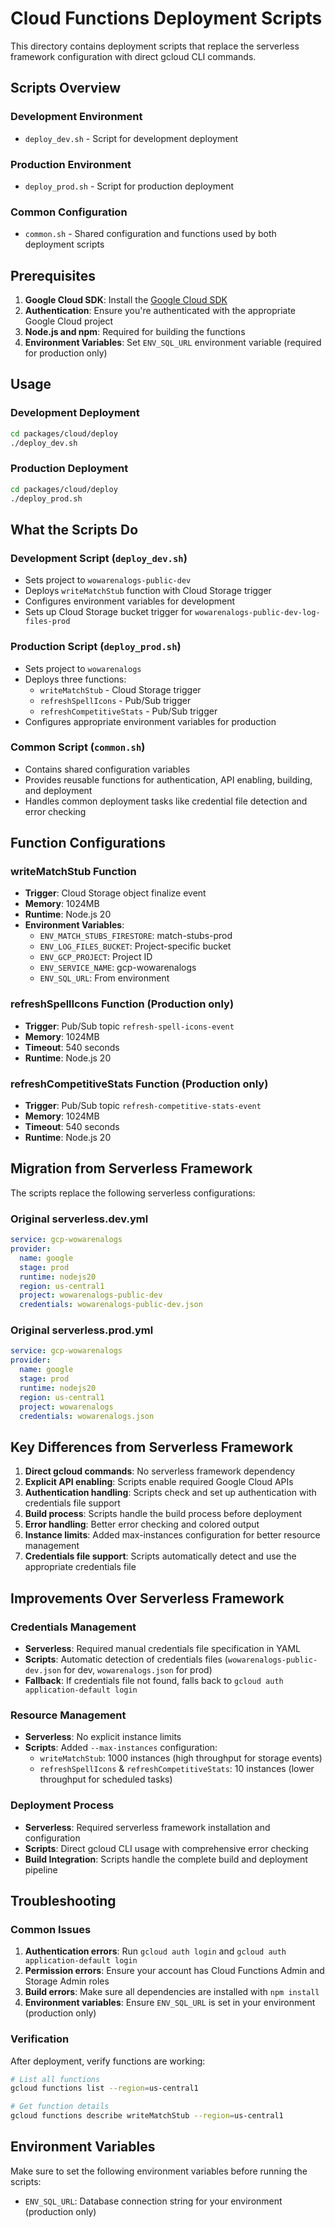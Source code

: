 # Cloud Functions Deployment Scripts

This directory contains deployment scripts that replace the serverless framework configuration with direct gcloud CLI commands.

## Scripts Overview

### Development Environment

- `deploy_dev.sh` - Script for development deployment

### Production Environment

- `deploy_prod.sh` - Script for production deployment

### Common Configuration

- `common.sh` - Shared configuration and functions used by both deployment scripts

## Prerequisites

1. **Google Cloud SDK**: Install the [Google Cloud SDK](https://cloud.google.com/sdk/docs/install)
2. **Authentication**: Ensure you're authenticated with the appropriate Google Cloud project
3. **Node.js and npm**: Required for building the functions
4. **Environment Variables**: Set `ENV_SQL_URL` environment variable (required for production only)

## Usage

### Development Deployment

```bash
cd packages/cloud/deploy
./deploy_dev.sh
```

### Production Deployment

```bash
cd packages/cloud/deploy
./deploy_prod.sh
```

## What the Scripts Do

### Development Script (`deploy_dev.sh`)

- Sets project to `wowarenalogs-public-dev`
- Deploys `writeMatchStub` function with Cloud Storage trigger
- Configures environment variables for development
- Sets up Cloud Storage bucket trigger for `wowarenalogs-public-dev-log-files-prod`

### Production Script (`deploy_prod.sh`)

- Sets project to `wowarenalogs`
- Deploys three functions:
  - `writeMatchStub` - Cloud Storage trigger
  - `refreshSpellIcons` - Pub/Sub trigger
  - `refreshCompetitiveStats` - Pub/Sub trigger
- Configures appropriate environment variables for production

### Common Script (`common.sh`)

- Contains shared configuration variables
- Provides reusable functions for authentication, API enabling, building, and deployment
- Handles common deployment tasks like credential file detection and error checking

## Function Configurations

### writeMatchStub Function

- **Trigger**: Cloud Storage object finalize event
- **Memory**: 1024MB
- **Runtime**: Node.js 20
- **Environment Variables**:
  - `ENV_MATCH_STUBS_FIRESTORE`: match-stubs-prod
  - `ENV_LOG_FILES_BUCKET`: Project-specific bucket
  - `ENV_GCP_PROJECT`: Project ID
  - `ENV_SERVICE_NAME`: gcp-wowarenalogs
  - `ENV_SQL_URL`: From environment

### refreshSpellIcons Function (Production only)

- **Trigger**: Pub/Sub topic `refresh-spell-icons-event`
- **Memory**: 1024MB
- **Timeout**: 540 seconds
- **Runtime**: Node.js 20

### refreshCompetitiveStats Function (Production only)

- **Trigger**: Pub/Sub topic `refresh-competitive-stats-event`
- **Memory**: 1024MB
- **Timeout**: 540 seconds
- **Runtime**: Node.js 20

## Migration from Serverless Framework

The scripts replace the following serverless configurations:

### Original serverless.dev.yml

```yaml
service: gcp-wowarenalogs
provider:
  name: google
  stage: prod
  runtime: nodejs20
  region: us-central1
  project: wowarenalogs-public-dev
  credentials: wowarenalogs-public-dev.json
```

### Original serverless.prod.yml

```yaml
service: gcp-wowarenalogs
provider:
  name: google
  stage: prod
  runtime: nodejs20
  region: us-central1
  project: wowarenalogs
  credentials: wowarenalogs.json
```

## Key Differences from Serverless Framework

1. **Direct gcloud commands**: No serverless framework dependency
2. **Explicit API enabling**: Scripts enable required Google Cloud APIs
3. **Authentication handling**: Scripts check and set up authentication with credentials file support
4. **Build process**: Scripts handle the build process before deployment
5. **Error handling**: Better error checking and colored output
6. **Instance limits**: Added max-instances configuration for better resource management
7. **Credentials file support**: Scripts automatically detect and use the appropriate credentials file

## Improvements Over Serverless Framework

### Credentials Management

- **Serverless**: Required manual credentials file specification in YAML
- **Scripts**: Automatic detection of credentials files (`wowarenalogs-public-dev.json` for dev, `wowarenalogs.json` for prod)
- **Fallback**: If credentials file not found, falls back to `gcloud auth application-default login`

### Resource Management

- **Serverless**: No explicit instance limits
- **Scripts**: Added `--max-instances` configuration:
  - `writeMatchStub`: 1000 instances (high throughput for storage events)
  - `refreshSpellIcons` & `refreshCompetitiveStats`: 10 instances (lower throughput for scheduled tasks)

### Deployment Process

- **Serverless**: Required serverless framework installation and configuration
- **Scripts**: Direct gcloud CLI usage with comprehensive error checking
- **Build Integration**: Scripts handle the complete build and deployment pipeline

## Troubleshooting

### Common Issues

1. **Authentication errors**: Run `gcloud auth login` and `gcloud auth application-default login`
2. **Permission errors**: Ensure your account has Cloud Functions Admin and Storage Admin roles
3. **Build errors**: Make sure all dependencies are installed with `npm install`
4. **Environment variables**: Ensure `ENV_SQL_URL` is set in your environment (production only)

### Verification

After deployment, verify functions are working:

```bash
# List all functions
gcloud functions list --region=us-central1

# Get function details
gcloud functions describe writeMatchStub --region=us-central1
```

## Environment Variables

Make sure to set the following environment variables before running the scripts:

- `ENV_SQL_URL`: Database connection string for your environment (production only)
